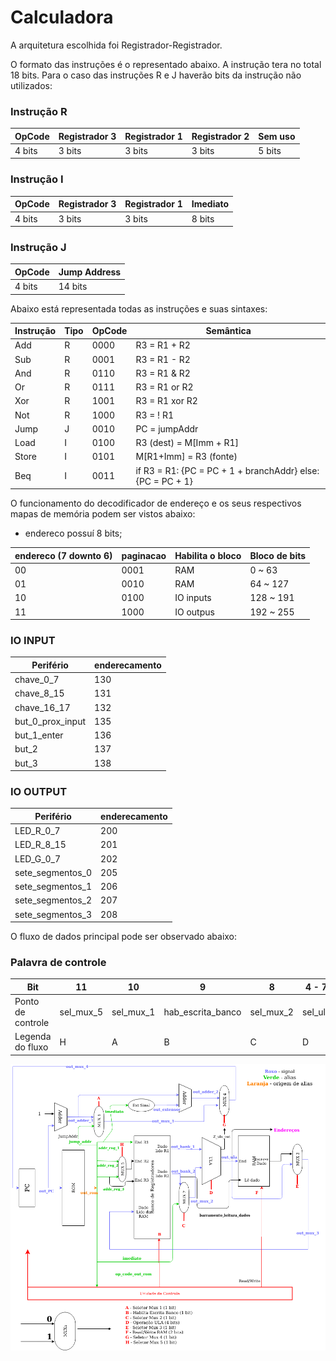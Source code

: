# Calculadora

A arquitetura escolhida foi Registrador-Registrador.

O formato das instruções é o representado abaixo. A instrução tera no total 18 bits. Para o caso das instruções R e J haverão bits da instrução não utilizados:


### Instrução R

| OpCode        | Registrador 3 | Registrador 1 | Registrador 2 | Sem uso       |
| ------------- | ------------- | ------------- | ------------- | ------------- |
| 4 bits        | 3 bits        | 3 bits        | 3 bits        | 5 bits        |



### Instrução I

| OpCode        | Registrador 3 | Registrador 1 | Imediato      |
| ------------- | ------------- | ------------- | ------------- |
| 4 bits        | 3 bits        | 3 bits        | 8 bits        |



### Instrução J

| OpCode        | Jump Address  |
| ------------- | ------------- |
| 4 bits        | 14 bits       |


Abaixo está representada todas as instruções e suas sintaxes:

| Instrução     | Tipo | OpCode        | Semântica     |
| ------------- | ------------- | ------------- | ------------- |
| Add       | R | 0000          | R3 = R1 + R2  |
| Sub       | R | 0001          | R3 = R1 - R2  |
| And       | R | 0110          | R3 = R1 & R2  |
| Or        | R | 0111          | R3 = R1 or R2  |
| Xor       | R | 1001          | R3 = R1 xor R2|
| Not       | R | 1000          | R3 = ! R1     |
| Jump      | J | 0010          | PC = jumpAddr                                         |
| Load      | I | 0100          | R3 (dest) = M[Imm + R1]                                           |
| Store     | I | 0101          | M[R1+Imm] = R3 (fonte)                                          |
| Beq       | I | 0011          | if R3 = R1: {PC = PC + 1 + branchAddr} else: {PC = PC + 1}|


O funcionamento do decodificador de endereço e os seus respectivos mapas de memória podem ser vistos abaixo:

- endereco possuí 8 bits;

| endereco (7 downto 6)        | paginacao  | Habilita o bloco | Bloco de bits |
| ------------- | ------------- |------------- | ------------- |
| 00            | 0001          | RAM | 0 ~ 63 |
| 01            | 0010          | RAM | 64 ~ 127 |
| 10            | 0100          | IO inputs | 128 ~ 191 |
| 11            | 1000          | IO outpus | 192 ~ 255 |


### IO INPUT 

| Perifério     | enderecamento |
| ------------- | ------------- |
| chave_0_7 | 130 |
| chave_8_15 | 131 |
| chave_16_17 | 132 |
| but_0_prox_input | 135 |
| but_1_enter | 136 |
| but_2 | 137 |
| but_3 | 138 |


### IO OUTPUT

| Perifério     | enderecamento |
| ------------- | ------------- |
| LED_R_0_7 | 200 |
| LED_R_8_15 | 201 |
| LED_G_0_7 | 202 |
| sete_segmentos_0 | 205 |
| sete_segmentos_1 | 206 |
| sete_segmentos_2 | 207 |
| sete_segmentos_3 | 208 |

 
O fluxo de dados principal pode ser observado abaixo:

### Palavra de controle 

| Bit | 11         | 10        | 9                 | 8         | 4 - 7   | 3         | 2        |        1 |          0 |
| -------------| ---------- |---------- |------------------ |---------- |-------- |---------- |--------- |--------- |----------- | 
| Ponto de controle | sel_mux_5 | sel_mux_1 | hab_escrita_banco | sel_mux_2 | sel_ula | sel_mux_3 | read_ram | wrie_ram | sel_mux_4  |
| Legenda do fluxo | H          |    A      |          B        |  C        | D       | E         |    F(1)  |   F(0)   | G          |


![alt text](fluxo_dados_legendado.png)




